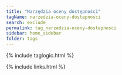 ```yaml
---
title: "Narzędzia oceny dostępności"
tagName: narzedzia-oceny-dostepnosci
search: exclude
permalink: tag_narzedzia-oceny-dostepnosci
sidebar: home_sidebar
folder: tags
---
```

{% include taglogic.html %}

{% include links.html %}
